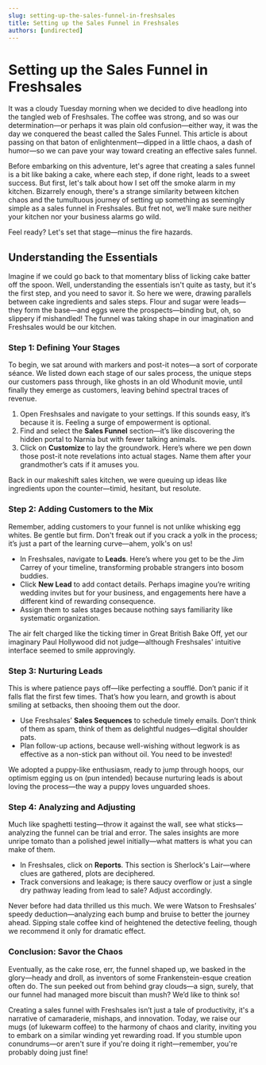 ```yaml
---
slug: setting-up-the-sales-funnel-in-freshsales
title: Setting up the Sales Funnel in Freshsales
authors: [undirected]
---
```



# Setting up the Sales Funnel in Freshsales

It was a cloudy Tuesday morning when we decided to dive headlong into the tangled web of Freshsales. The coffee was strong, and so was our determination—or perhaps it was plain old confusion—either way, it was the day we conquered the beast called the Sales Funnel. This article is about passing on that baton of enlightenment—dipped in a little chaos, a dash of humor—so we can pave your way toward creating an effective sales funnel.

Before embarking on this adventure, let's agree that creating a sales funnel is a bit like baking a cake, where each step, if done right, leads to a sweet success. But first, let's talk about how I set off the smoke alarm in my kitchen. Bizarrely enough, there's a strange similarity between kitchen chaos and the tumultuous journey of setting up something as seemingly simple as a sales funnel in Freshsales. But fret not, we’ll make sure neither your kitchen nor your business alarms go wild.

Feel ready? Let's set that stage—minus the fire hazards.

## Understanding the Essentials

Imagine if we could go back to that momentary bliss of licking cake batter off the spoon. Well, understanding the essentials isn't quite as tasty, but it's the first step, and you need to savor it. So here we were, drawing parallels between cake ingredients and sales steps. Flour and sugar were leads—they form the base—and eggs were the prospects—binding but, oh, so slippery if mishandled! The funnel was taking shape in our imagination and Freshsales would be our kitchen.

### Step 1: Defining Your Stages

To begin, we sat around with markers and post-it notes—a sort of corporate séance. We listed down each stage of our sales process, the unique steps our customers pass through, like ghosts in an old Whodunit movie, until finally they emerge as customers, leaving behind spectral traces of revenue.

1. Open Freshsales and navigate to your settings. If this sounds easy, it’s because it is. Feeling a surge of empowerment is optional.
2. Find and select the **Sales Funnel** section—it’s like discovering the hidden portal to Narnia but with fewer talking animals.
3. Click on **Customize** to lay the groundwork. Here’s where we pen down those post-it note revelations into actual stages. Name them after your grandmother’s cats if it amuses you.

Back in our makeshift sales kitchen, we were queuing up ideas like ingredients upon the counter—timid, hesitant, but resolute.

### Step 2: Adding Customers to the Mix

Remember, adding customers to your funnel is not unlike whisking egg whites. Be gentle but firm. Don't freak out if you crack a yolk in the process; it’s just a part of the learning curve—ahem, yolk's on us! 

- In Freshsales, navigate to **Leads**. Here’s where you get to be the Jim Carrey of your timeline, transforming probable strangers into bosom buddies.
- Click **New Lead** to add contact details. Perhaps imagine you’re writing wedding invites but for your business, and engagements here have a different kind of rewarding consequence.
- Assign them to sales stages because nothing says familiarity like systematic organization.

The air felt charged like the ticking timer in Great British Bake Off, yet our imaginary Paul Hollywood did not judge—although Freshsales' intuitive interface seemed to smile approvingly.

### Step 3: Nurturing Leads

This is where patience pays off—like perfecting a soufflé. Don’t panic if it falls flat the first few times. That’s how you learn, and growth is about smiling at setbacks, then shooing them out the door.

- Use Freshsales’ **Sales Sequences** to schedule timely emails. Don’t think of them as spam, think of them as delightful nudges—digital shoulder pats.
- Plan follow-up actions, because well-wishing without legwork is as effective as a non-stick pan without oil. You need to be invested!

We adopted a puppy-like enthusiasm, ready to jump through hoops, our optimism egging us on (pun intended) because nurturing leads is about loving the process—the way a puppy loves unguarded shoes.

### Step 4: Analyzing and Adjusting

Much like spaghetti testing—throw it against the wall, see what sticks—analyzing the funnel can be trial and error. The sales insights are more unripe tomato than a polished jewel initially—what matters is what you can make of them.

- In Freshsales, click on **Reports**. This section is Sherlock's Lair—where clues are gathered, plots are deciphered.
- Track conversions and leakage; is there saucy overflow or just a single dry pathway leading from lead to sale? Adjust accordingly.

Never before had data thrilled us this much. We were Watson to Freshsales’ speedy deduction—analyzing each bump and bruise to better the journey ahead. Sipping stale coffee kind of heightened the detective feeling, though we recommend it only for dramatic effect.

### Conclusion: Savor the Chaos

Eventually, as the cake rose, err, the funnel shaped up, we basked in the glory—heady and droll, as inventors of some Frankenstein-esque creation often do. The sun peeked out from behind gray clouds—a sign, surely, that our funnel had managed more biscuit than mush? We’d like to think so!

Creating a sales funnel with Freshsales isn’t just a tale of productivity, it's a narrative of camaraderie, mishaps, and innovation. Today, we raise our mugs (of lukewarm coffee) to the harmony of chaos and clarity, inviting you to embark on a similar winding yet rewarding road. If you stumble upon conundrums—or aren't sure if you're doing it right—remember, you're probably doing just fine!